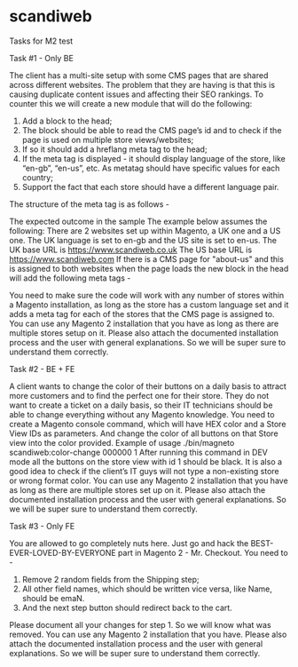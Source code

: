 # scandiweb
Tasks for M2 test

Task #1 - Only BE

The client has a multi-site setup with some CMS pages that are shared across different
websites. The problem that they are having is that this is causing duplicate content issues and
affecting their SEO rankings.
To counter this we will create a new module that will do the following:
1. Add a block to the head;
2. The block should be able to read the CMS page’s id and to check if the page is used on
multiple store views/websites;
3. If so it should add a hreflang meta tag to the head;
4. If the meta tag is displayed - it should display language of the store, like “en-gb”, “en-us”,
etc. As metatag should have specific values for each country;
5. Support the fact that each store should have a different language pair.

The structure of the meta tag is as follows -
<link rel="alternate" hreflang="' . $storeLanguage . '" href="' . $baseUrl . $cmsPageUrl . '" />

The expected outcome in the sample
The example below assumes the following:
There are 2 websites set up within Magento, a UK one and a US one.
The UK language is set to en-gb and the US site is set to en-us.
The UK base URL is https://www.scandiweb.co.uk
The US base URL is https://www.scandiweb.com
If there is a CMS page for "about-us" and this is assigned to both websites when the page loads
the new block in the head will add the following meta tags -
<link rel="alternate" hreflang=“en-gb" href="https://scandiweb.co.uk/about-us'" />
<link rel="alternate" hreflang=“en-us" href="https://scandiweb.com/about-us'" />
You need to make sure the code will work with any number of stores within a Magento
installation, as long as the store has a custom language set and it adds a meta tag for each of
the stores that the CMS page is assigned to.
You can use any Magento 2 installation that you have as long as there are multiple stores setup
on it.
Please also attach the documented installation process and the user with general explanations.
So we will be super sure to understand them correctly.
                                                                             
Task #2 - BE + FE
                                                                             
A client wants to change the color of their buttons on a daily basis to attract more customers
and to find the perfect one for their store. They do not want to create a ticket on a daily basis, so
their IT technicians should be able to change everything without any Magento knowledge.
You need to create a Magento console command, which will have HEX color and a Store View
IDs as parameters. And change the color of all buttons on that Store view into the color
provided.
Example of usage
./bin/magneto scandiweb:color-change 000000 1
After running this command in DEV mode all the buttons on the store view with id 1 should be
black.
It is also a good idea to check if the client’s IT guys will not type a non-existing store or wrong
format color.
You can use any Magento 2 installation that you have as long as there are multiple stores set
up on it.
Please also attach the documented installation process and the user with general explanations.
So we will be super sure to understand them correctly.
                                                                             
Task #3 - Only FE
                                                                             
You are allowed to go completely nuts here. Just go and hack the
BEST-EVER-LOVED-BY-EVERYONE part in Magento 2 - Mr. Checkout.
You need to -
1. Remove 2 random fields from the Shipping step;
2. All other field names, which should be written vice versa, like Name, should be emaN.
3. And the next step button should redirect back to the cart.

Please document all your changes for step 1. So we will know what was removed.
You can use any Magento 2 installation that you have.
Please also attach the documented installation process and the user with general explanations.
So we will be super sure to understand them correctly.
